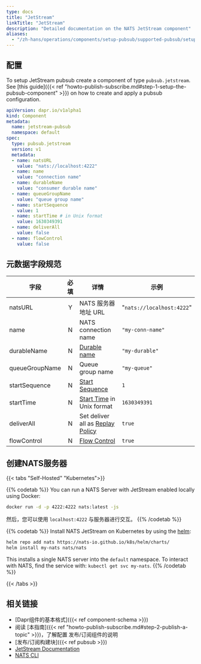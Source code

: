 ```yaml
---
type: docs
title: "JetStream"
linkTitle: "JetStream"
description: "Detailed documentation on the NATS JetStream component"
aliases:
  - "/zh-hans/operations/components/setup-pubsub/supported-pubsub/setup-jetstream/"
---
```


## 配置
To setup JetStream pubsub create a component of type `pubsub.jetstream`. See \[this guide\]({{< ref "howto-publish-subscribe.md#step-1-setup-the-pubsub-component" >}}) on how to create and apply a pubsub configuration.

```yaml
apiVersion: dapr.io/v1alpha1
kind: Component
metadata:
  name: jetstream-pubsub
  namespace: default
spec:
  type: pubsub.jetstream
  version: v1
  metadata:
  - name: natsURL
    value: "nats://localhost:4222"
  - name: name
    value: "connection name"
  - name: durableName
    value: "consumer durable name"
  - name: queueGroupName
    value: "queue group name"
  - name: startSequence
    value: 1
  - name: startTime # in Unix format
    value: 1630349391
  - name: deliverAll
    value: false
  - name: flowControl
    value: false
```

## 元数据字段规范

| 字段             | 必填 | 详情                                   | 示例                        |
| -------------- |:--:| ------------------------------------ | ------------------------- |
| natsURL        | Y  | NATS 服务器地址 URL                       | "`nats://localhost:4222`" |
| name           | N  | NATS connection name                 | `"my-conn-name"`          |
| durableName    | N  | [Durable name][]                     | `"my-durable"`            |
| queueGroupName | N  | Queue group name                     | `"my-queue"`              |
| startSequence  | N  | [Start Sequence][]                   | `1`                       |
| startTime      | N  | [Start Time][] in Unix format        | `1630349391`              |
| deliverAll     | N  | Set deliver all as [Replay Policy][] | `true`                    |
| flowControl    | N  | [Flow Control][]                     | `true`                    |

## 创建NATS服务器

{{< tabs "Self-Hosted" "Kubernetes">}}

{{% codetab %}}
You can run a NATS Server with JetStream enabled locally using Docker:

```bash
docker run -d -p 4222:4222 nats:latest -js
```

然后，您可以使用 `localhost:4222` 与服务器进行交互。
{{% /codetab %}}

{{% codetab %}}
Install NATS JetStream on Kubernetes by using the [helm](https://github.com/nats-io/k8s/tree/main/helm/charts/nats#jetstream):

```bash
helm repo add nats https://nats-io.github.io/k8s/helm/charts/
helm install my-nats nats/nats
```

This installs a single NATS server into the `default` namespace. To interact with NATS, find the service with: `kubectl get svc my-nats`.
{{% /codetab %}}

{{< /tabs >}}

## 相关链接
- [Dapr组件的基本格式]({{< ref component-schema >}})
- 阅读 [本指南]({{< ref "howto-publish-subscribe.md#step-2-publish-a-topic" >}})，了解配置 发布/订阅组件的说明
- [发布/订阅构建块]({{< ref pubsub >}})
- [JetStream Documentation](https://docs.nats.io/nats-concepts/jetstream)
- [NATS CLI](https://github.com/nats-io/natscli)


[Durable name]: https://docs.nats.io/jetstream/concepts/consumers#durable-name
[Start Sequence]: https://docs.nats.io/jetstream/concepts/consumers#deliverbystartsequence
[Start Time]: https://docs.nats.io/jetstream/concepts/consumers#deliverbystarttime
[Replay Policy]: https://docs.nats.io/jetstream/concepts/consumers#replaypolicy
[Flow Control]: https://docs.nats.io/jetstream/concepts/consumers#flowcontrol
